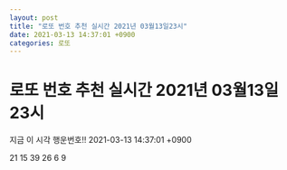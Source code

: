 ```yaml
---
layout: post
title: "로또 번호 추천 실시간 2021년 03월13일23시"
date: 2021-03-13 14:37:01 +0900
categories: 로또
---
```


# 로또 번호 추천 실시간 2021년 03월13일23시

지금 이 시각 행운번호!! 2021-03-13 14:37:01 +0900

 21  15  39  26  6  9 

